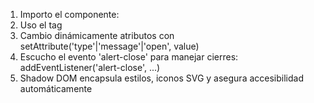 1. Importo el componente: <script type="module" src="app-alert.js"></script>
2. Uso el tag <app-alert type="success|info|warning|error" message="Texto" open></app-alert>
3. Cambio dinámicamente atributos con setAttribute('type'|'message'|'open', value)
4. Escucho el evento 'alert-close' para manejar cierres: addEventListener('alert-close', ...)
5. Shadow DOM encapsula estilos, iconos SVG y asegura accesibilidad automáticamente
